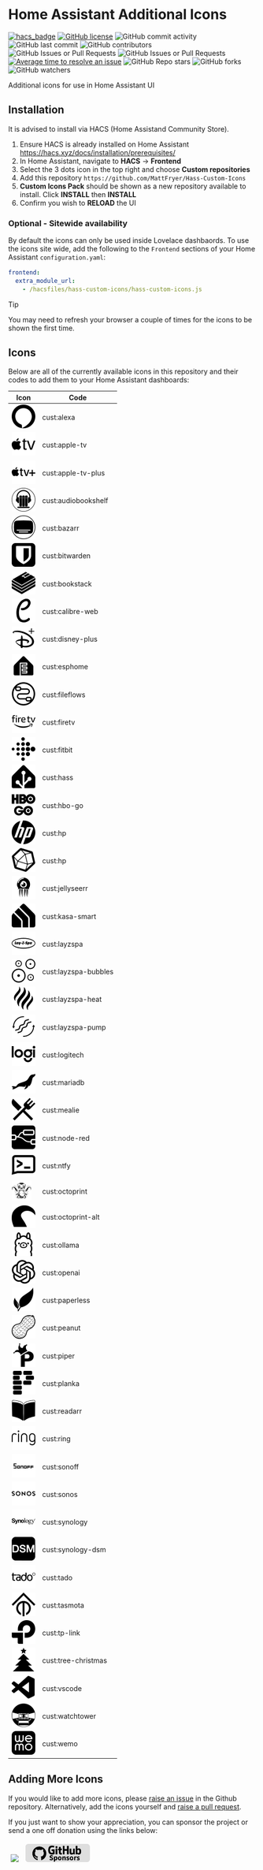 # Home Assistant Additional Icons

[![hacs_badge](https://img.shields.io/badge/HACS-Custom-orange.svg)](https://github.com/custom-components/hacs)
[![GitHub license](https://img.shields.io/github/license/MattFryer/Hass-Custom-Icons.svg?logo=gnu&logoColor=ffffff)](https://github.com/MattFryer/Hass-Custom-Icons/blob/master/LICENSE)
![GitHub commit activity](https://img.shields.io/github/commit-activity/t/MattFryer/Hass-Custom-Icons)
![GitHub last commit](https://img.shields.io/github/last-commit/MattFryer/Hass-Custom-Icons)
![GitHub contributors](https://img.shields.io/github/contributors/MattFryer/Hass-Custom-Icons)
![GitHub Issues or Pull Requests](https://img.shields.io/github/issues-pr/MattFryer/Hass-Custom-Icons)
![GitHub Issues or Pull Requests](https://img.shields.io/github/issues/MattFryer/Hass-Custom-Icons)
[![Average time to resolve an issue](http://isitmaintained.com/badge/resolution/MattFryer/Hass-Custom-Icons.svg)](http://isitmaintained.com/project/MattFryer/Hass-Custom-Icons "Average time to resolve an issue")
![GitHub Repo stars](https://img.shields.io/github/stars/MattFryer/Hass-Custom-Icons)
![GitHub forks](https://img.shields.io/github/forks/MattFryer/Hass-Custom-Icons)
![GitHub watchers](https://img.shields.io/github/watchers/MattFryer/Hass-Custom-Icons)

Additional icons for use in Home Assistant UI

## Installation
It is advised to install via HACS (Home Assistand Community Store).
1. Ensure HACS is already installed on Home Assistant https://hacs.xyz/docs/installation/prerequisites/
2. In Home Assistant, navigate to **HACS** -> **Frontend**
3. Select the 3 dots icon in the top right and choose **Custom repositories**
4. Add this repository `https://github.com/MattFryer/Hass-Custom-Icons`
5. **Custom Icons Pack** should be shown as a new repository available to install. Click **INSTALL** then **INSTALL**
6. Confirm you wish to **RELOAD** the UI

### Optional - Sitewide availability
By default the icons can only be used inside Lovelace dashbaords. To use the icons site wide, add the following to the `Frontend` sections of your Home Assistant `configuration.yaml`:

```yaml
frontend:
  extra_module_url:
    - /hacsfiles/hass-custom-icons/hass-custom-icons.js
```

> [!TIP]
> You may need to refresh your browser a couple of times for the icons to be shown the first time.

## Icons
Below are all of the currently available icons in this repository and their codes to add them to your Home Assistant dashboards:

| Icon          | Code          |
| ------------- | ------------- |
| ![alexa](/Assets/Icons/alexa.svg) | cust:alexa  |
| ![apple-tv](/Assets/Icons/apple-tv.svg)  | cust:apple-tv  |
| ![apple-tv](/Assets/Icons/apple-tv-plus.svg)  | cust:apple-tv-plus  |
| ![audiobookshelf](/Assets/Icons/audiobookshelf.svg)  | cust:audiobookshelf  |
| ![bazarr](/Assets/Icons/bazarr.svg)  | cust:bazarr  |
| ![bitwarden](/Assets/Icons/bitwarden.svg) | cust:bitwarden  |
| ![bookstack](/Assets/Icons/bookstack.svg) | cust:bookstack  |
| ![calibre-web](/Assets/Icons/calibre-web.svg)  | cust:calibre-web  |
| ![disney-plus](/Assets/Icons/disney-plus.svg)  | cust:disney-plus  |
| ![esphome](/Assets/Icons/esphome.svg)  | cust:esphome  |
| ![fileflows](/Assets/Icons/fileflows.svg)  | cust:fileflows  |
| ![firetv](/Assets/Icons/firetv.svg)  | cust:firetv  |
| ![fitbit](/Assets/Icons/fitbit.svg)  | cust:fitbit  |
| ![hass](/Assets/Icons/hass.svg)  | cust:hass  |
| ![hbo-go](/Assets/Icons/hbo-go.svg) | cust:hbo-go  |
| ![hp](/Assets/Icons/hp.svg) | cust:hp  |
| ![influxdb](/Assets/Icons/influxdb.svg)  | cust:hp  |
| ![jellyseerr](/Assets/Icons/jellyseerr.svg)  | cust:jellyseerr  |
| ![kasa-smart](/Assets/Icons/kasa-smart.svg)  | cust:kasa-smart  |
| ![layzspa](/Assets/Icons/layzspa.svg)  | cust:layzspa |
| ![layzspa-bubbles](/Assets/Icons/layzspa-bubbles.svg)  | cust:layzspa-bubbles |
| ![layzspa-heat](/Assets/Icons/layzspa-heat.svg)  | cust:layzspa-heat  |
| ![layzspa-pump](/Assets/Icons/layzspa-pump.svg)  | cust:layzspa-pump  |
| ![logitech](/Assets/Icons/logitech.svg)  | cust:logitech  |
| ![mariadb](/Assets/Icons/mariadb.svg)  | cust:mariadb  |
| ![mealie](/Assets/Icons/mealie.svg)  | cust:mealie  |
| ![node-red](/Assets/Icons/node-red.svg)  | cust:node-red  |
| ![ntfy](/Assets/Icons/ntfy.svg)  | cust:ntfy  |
| ![octoprint](/Assets/Icons/octoprint.svg)  | cust:octoprint  |
| ![octoprint-alt](/Assets/Icons/octoprint-alt.svg)  | cust:octoprint-alt  |
| ![ollama](/Assets/Icons/ollama.svg)  | cust:ollama  |
| ![openai](/Assets/Icons/openai.svg)  | cust:openai  |
| ![paperless](/Assets/Icons/paperless.svg)  | cust:paperless  |
| ![peanut](/Assets/Icons/peanut.svg)  | cust:peanut  |
| ![piper](/Assets/Icons/piper.svg)  | cust:piper  |
| ![planka](/Assets/Icons/planka.svg)  | cust:planka  |
| ![readarr](/Assets/Icons/readarr.svg)  | cust:readarr  |
| ![ring](/Assets/Icons/ring.svg)  | cust:ring  |
| ![sonoff](/Assets/Icons/sonoff.svg)  | cust:sonoff  |
| ![sonos](/Assets/Icons/sonos.svg)  | cust:sonos  |
| ![synology](/Assets/Icons/synology.svg)  | cust:synology  |
| ![synology-dsm](/Assets/Icons/synology-dsm.svg)   | cust:synology-dsm  |
| ![tado](/Assets/Icons/tado.svg)  | cust:tado  |
| ![tasmota](/Assets/Icons/tasmota.svg)  | cust:tasmota  |
| ![tp-link](/Assets/Icons/tp-link.svg)  | cust:tp-link  |
| ![tree-christmas](/Assets/Icons/tree-christmas.svg)  | cust:tree-christmas  |
| ![vscode](/Assets/Icons/vscode.svg)  | cust:vscode  |
| ![watchtower](/Assets/Icons/watchtower.svg)  | cust:watchtower  |
| ![wemo](/Assets/Icons/wemo.svg)  | cust:wemo  |

## Adding More Icons
If you would like to add more icons, please [raise an issue](https://github.com/MattFryer/Hass-Custom-Icons/issues) in the Github repository. Alternatively, add the icons yourself and [raise a pull request](https://github.com/MattFryer/Hass-Custom-Icons/pulls).

If you just want to show your appreciation, you can sponsor the project or send a one off donation using the links below:

[<img src="https://www.buymeacoffee.com/assets/img/custom_images/orange_img.png" height="37px" style="margin: 5px"/>](https://buymeacoffee.com/mattfryer)
[<img src="Assets/Readme/github-sponsors-button.svg" height="37px" style="margin: 5px"/>](https://github.com/sponsors/MattFryer)